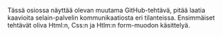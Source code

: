Tässä osiossa näyttää olevan muutama GitHub-tehtävä, pitää laatia kaavioita selain-palvelin kommunikaatiosta eri tilanteissa. Ensimmäiset tehtävät oliva Html:n, Css:n ja Htlm:n form-muodon käsittelyä.